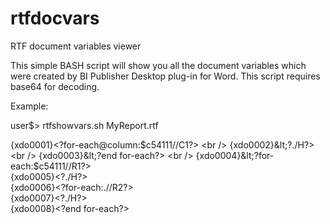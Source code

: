 # rtfdocvars
RTF document variables viewer

This simple BASH script will show you all the document variables which were created by BI Publisher Desktop plug-in for Word. This script requires base64 for decoding.

Example:

user$> rtfshowvars.sh MyReport.rtf<br />

{xdo0001}&lt;?for-each@column:$c54111//C1?> <br />
{xdo0002}&lt;?./H?> <br />
{xdo0003}&lt;?end for-each?> <br />
{xdo0004}&lt;?for-each:$c54111//R1?> <br />
{xdo0005}&lt;?./H?> <br />
{xdo0006}&lt;?for-each:.//R2?> <br />
{xdo0007}&lt;?./H?> <br />
{xdo0008}&lt;?end for-each?><?end for-each?> <br />


